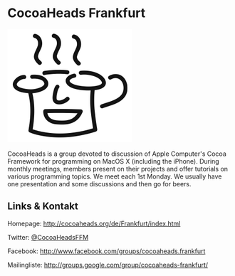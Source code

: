 # CocoaHeads Frankfurt
![CocoaHeads Frankfurt](./cocoaheads.logo.png)

CocoaHeads is a group devoted to discussion of Apple Computer's Cocoa Framework for programming on
MacOS X (including the iPhone). During monthly meetings, members present on their projects and offer tutorials
on various programming topics. We meet each 1st Monday. We usually have one presentation and some discussions
and then go for beers.


## Links &amp; Kontakt

Homepage: <http://cocoaheads.org/de/Frankfurt/index.html>


Twitter: [@CocoaHeadsFFM](https://twitter.com/@CocoaHeadsFFM)

Facebook: <http://www.facebook.com/groups/cocoaheads.frankfurt>




Mailingliste: <http://groups.google.com/group/cocoaheads-frankfurt/>


